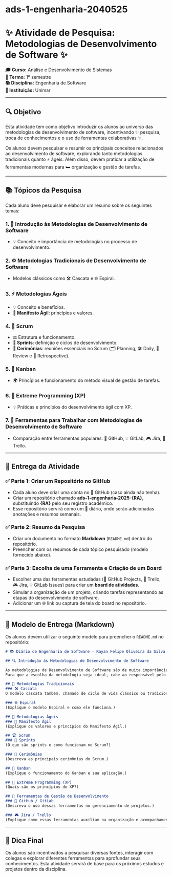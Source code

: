 # ads-1-engenharia-2040525
# ✨ Atividade de Pesquisa: Metodologias de Desenvolvimento de Software ✨

**🎓 Curso:** Análise e Desenvolvimento de Sistemas  
**🏢 Termo:** 1º semestre  
**📚 Disciplina:** Engenharia de Software  
**🌟 Instituição:** Unimar  

---

## 🔍 Objetivo  
Esta atividade tem como objetivo introduzir os alunos ao universo das metodologias de desenvolvimento de software, incentivando ✨ pesquisa, troca de conhecimentos e o uso de ferramentas colaborativas ✨.

Os alunos devem pesquisar e resumir os principais conceitos relacionados ao desenvolvimento de software, explorando tanto metodologias tradicionais quanto ⚡ ágeis. Além disso, devem praticar a utilização de ferramentas modernas para 🛏️ organização e gestão de tarefas.

---

## 📚 Tópicos da Pesquisa  
Cada aluno deve pesquisar e elaborar um resumo sobre os seguintes temas:

### 1. 📂 Introdução às Metodologias de Desenvolvimento de Software  
- 💡 Conceito e importância de metodologias no processo de desenvolvimento.

### 2. ⚙️ Metodologias Tradicionais de Desenvolvimento de Software  
- Modelos clássicos como 🛠️ Cascata e 🌐 Espiral.

### 3. ⚡ Metodologias Ágeis  
- 💡 Conceito e benefícios.  
- **📖 Manifesto Ágil**: princípios e valores.

### 4. 💪 Scrum  
- ⚖️ Estrutura e funcionamento.  
- **📅 Sprints**: definição e ciclos de desenvolvimento.  
- **💬 Cerimônias**: reuniões essenciais no Scrum (🗂 Planning, 🛠️ Daily, 🎤 Review e 🎯 Retrospective).

### 5. 🎯 Kanban  
- 🌍 Princípios e funcionamento do método visual de gestão de tarefas.

### 6. 🚀 Extreme Programming (XP)  
- 💡 Práticas e princípios do desenvolvimento ágil com XP.

### 7. 🌟 Ferramentas para Trabalhar com Metodologias de Desenvolvimento de Software  
- Comparação entre ferramentas populares: 💪 GitHub, 💡 GitLab, 🎮 Jira, 💨 Trello.

---

## 📝 Entrega da Atividade  
### ✅ Parte 1: Criar um Repositório no GitHub  
- Cada aluno deve criar uma conta no 💪 GitHub (caso ainda não tenha).
- Criar um repositório chamado **ads-1-engenharia-2025-{RA}**, substituindo **{RA}** pelo seu registro académico.
- Esse repositório servirá como um 📓 diário, onde serão adicionadas anotações e resumos semanais.

### ✅ Parte 2: Resumo da Pesquisa  
- Criar um documento no formato **Markdown** (`README.md`) dentro do repositório.
- Preencher com os resumos de cada tópico pesquisado (modelo fornecido abaixo).

### ✅ Parte 3: Escolha de uma Ferramenta e Criação de um Board  
- Escolher uma das ferramentas estudadas (💪 GitHub Projects, 💨 Trello, 🎮 Jira, 💡 GitLab Issues) para criar um **board de atividades**.
- Simular a organização de um projeto, criando tarefas representando as etapas do desenvolvimento de software.
- Adicionar um 🌐 link ou captura de tela do board no repositório.

---

## 🔖 Modelo de Entrega (Markdown)  
Os alunos devem utilizar o seguinte modelo para preencher o `README.md` no repositório:

```markdown
# 📚 Diário de Engenharia de Software - Rayan Felipe Oliveira da Silva

## 🔍 Introdução às Metodologias de Desenvolvimento de Software

As metodologias de Desenvolvimento de Software são de muita importância, pois colaboram para um bom trabalho em equipe e um projeto bem-sucedido. As metodologias são um conjunto de abordagens que são utilizadas para a criação de softwares e seus processamentos de dados, e o sucesso dos softwares estão ligados diretamente à metodologia usada para a sua criação.
Para que a escolha da metodologia seja ideal, cabe ao responsável pelo projeto conhecer e entender sobre cada um dos tipos de metodologias existentes para que se possa escolher a que mais se identifica tanto com o trabalho de sua equipe, visando metas, prazos, orçamentos, quanto para um bom relacionamento de informações durante o processo de desenvolvimento do programa.

## 📖 Metodologias Tradicionais  
### 🛠️ Cascata  
O modelo cascata também, chamado de ciclo de vida clássico ou tradicional 

### 🌐 Espiral  
(Explique o modelo Espiral e como ele funciona.)

## 💪 Metodologias Ágeis  
### 📖 Manifesto Ágil  
(Explique os valores e princípios do Manifesto Ágil.)

## 🏆 Scrum  
### 📅 Sprints  
(O que são sprints e como funcionam no Scrum?)

### 💬 Cerimônias  
(Descreva as principais cerimônias do Scrum.)

## 🎯 Kanban  
(Explique o funcionamento do Kanban e sua aplicação.)

## 🚀 Extreme Programming (XP)  
(Quais são os princípios do XP?)

## 🔧 Ferramentas de Gestão de Desenvolvimento  
### 💪 GitHub / GitLab  
(Descreva o uso dessas ferramentas no gerenciamento de projetos.)

### 🎮 Jira / Trello  
(Explique como essas ferramentas auxiliam na organização e acompanhamento de tarefas.)
```

---

## 🌟 Dica Final  
Os alunos são incentivados a pesquisar diversas fontes, interagir com colegas e explorar diferentes ferramentas para aprofundar seus conhecimentos. Esta atividade servirá de base para os próximos estudos e projetos dentro da disciplina.
